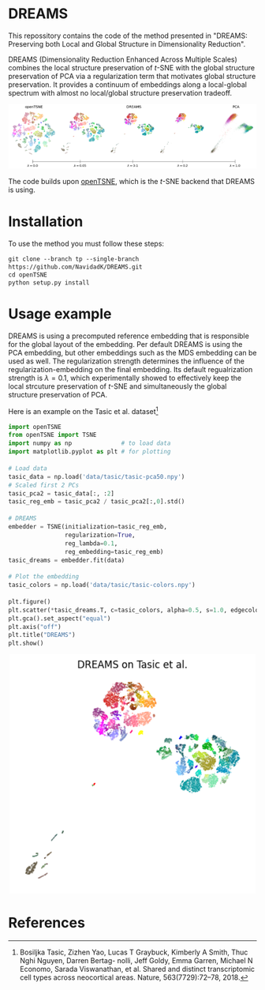 DREAMS
========

This repossitory contains the code of the method presented in "DREAMS: Preserving both Local and Global Structure in Dimensionality Reduction".

DREAMS (Dimensionality Reduction Enhanced Across Multiple Scales) combines the local structure preservation of $t$-SNE with the global structure preservation of PCA via a regularization term that motivates global structure preservation. It provides a continuum of embeddings along a local-global spectrum with almost no local/global structure preservation tradeoff.

<p align="center"><img width="800" alt="Example DREAMS" src="figures/dreams_spectrum.png">

The code builds upon [openTSNE](https://github.com/pavlin-policar/openTSNE), which is the $t$-SNE backend that DREAMS is using.

# Installation
To use the method you must follow these steps:
````
git clone --branch tp --single-branch https://github.com/NavidadK/DREAMS.git
cd openTSNE
python setup.py install
````
# Usage example
DREAMS is using a precomputed reference embedding that is responsible for the global layout of the embedding. Per default DREAMS is using the PCA embedding, but other embeddings such as the MDS embedding can be used as well. The regularization strength determines the influence of the regularization-embedding on the final embedding. Its default regualrization strength is $\lambda=0.1$, which experimentally showed to effectively keep the local strcuture preservation of $t$-SNE and simultaneously the global structure preservation of PCA.

Here is an example on the Tasic et al. dataset[^tasic]
````python
import openTSNE
from openTSNE import TSNE
import numpy as np              # to load data
import matplotlib.pyplot as plt # for plotting

# Load data
tasic_data = np.load('data/tasic/tasic-pca50.npy')
# Scaled first 2 PCs
tasic_pca2 = tasic_data[:, :2]
tasic_reg_emb = tasic_pca2 / tasic_pca2[:,0].std()

# DREAMS
embedder = TSNE(initialization=tasic_reg_emb, 
                regularization=True, 
                reg_lambda=0.1, 
                reg_embedding=tasic_reg_emb)
tasic_dreams = embedder.fit(data)

# Plot the embedding
tasic_colors = np.load('data/tasic/tasic-colors.npy')

plt.figure()
plt.scatter(*tasic_dreams.T, c=tasic_colors, alpha=0.5, s=1.0, edgecolor="none")
plt.gca().set_aspect("equal")
plt.axis("off")
plt.title("DREAMS")
plt.show()
````
<p align="center"><img width="500" alt="Tasic DREAMS" src="figures/tasic_dreams.png">

# References
[^tasic]: Bosiljka Tasic, Zizhen Yao, Lucas T Graybuck, Kimberly A Smith, Thuc Nghi Nguyen, Darren Bertag-
nolli, Jeff Goldy, Emma Garren, Michael N Economo, Sarada Viswanathan, et al. Shared and distinct
transcriptomic cell types across neocortical areas. Nature, 563(7729):72–78, 2018.
